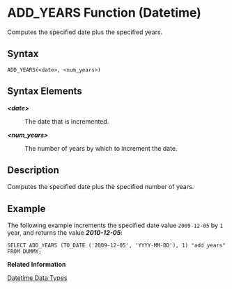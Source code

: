 <!-- loio20dab50375191014bd8fe42e781bdaa0 -->

# ADD\_YEARS Function \(Datetime\)

Computes the specified date plus the specified years.



<a name="loio20dab50375191014bd8fe42e781bdaa0__sql_function_add_years_1sql_function_add_years_syntax"/>

## Syntax

```
ADD_YEARS(<date>, <num_years>)
```



## Syntax Elements


<dl>
<dt><b>

*<date\>*

</b></dt>
<dd>

The date that is incremented.



</dd><dt><b>

*<num\_years\>*

</b></dt>
<dd>

The number of years by which to increment the date.



</dd>
</dl>



<a name="loio20dab50375191014bd8fe42e781bdaa0__sql_function_add_years_1sql_function_add_years_description"/>

## Description

Computes the specified date plus the specified number of years.



<a name="loio20dab50375191014bd8fe42e781bdaa0__sql_function_add_years_1sql_function_add_years_examples"/>

## Example

The following example increments the specified date value `2009-12-05` by `1` year, and returns the value ***2010-12-05***:

```
SELECT ADD_YEARS (TO_DATE ('2009-12-05', 'YYYY-MM-DD'), 1) "add years" FROM DUMMY;
```

**Related Information**  


[Datetime Data Types](../datetime-data-types-3f81ccc.md "Datetime data types are used to store date and time information.")

